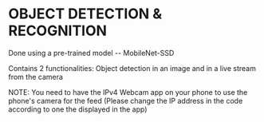 # OBJECT DETECTION & RECOGNITION
Done using a pre-trained model -- MobileNet-SSD

Contains 2 functionalities: Object detection in an image and in a live stream from the camera

NOTE: You need to have the IPv4 Webcam app on your phone to use the phone's camera for the feed (Please change the IP address in the code according to one the displayed in the app)
